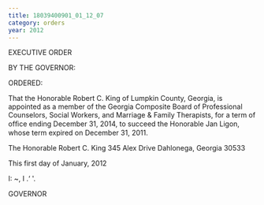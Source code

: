 ```yaml
---
title: 18039400901_01_12_07
category: orders
year: 2012
---
```

 

EXECUTIVE ORDER

BY THE GOVERNOR:

ORDERED:

That the Honorable Robert C. King of Lumpkin County, Georgia, is
appointed as a member of the Georgia Composite Board of
Professional Counselors, Social Workers, and Marriage & Family
Therapists, for a term of ofﬁce ending December 31, 2014, to
succeed the Honorable Jan Ligon, whose term expired on
December 31, 2011.

The Honorable Robert C. King
345 Alex Drive
Dahlonega, Georgia 30533

This first day of January, 2012

  

  

I: ~, I .‘ '. 

GOVERNOR

